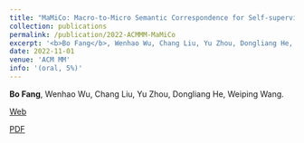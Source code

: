 ```yaml
---
title: "MaMiCo: Macro-to-Micro Semantic Correspondence for Self-supervised Video Representation Learning"
collection: publications
permalink: /publication/2022-ACMMM-MaMiCo
excerpt: '<b>Bo Fang</b>, Wenhao Wu, Chang Liu, Yu Zhou, Dongliang He, Weiping Wang.'
date: 2022-11-01
venue: 'ACM MM'
info: '(oral, 5%)'
---
```

<b>Bo Fang</b>, Wenhao Wu, Chang Liu, Yu Zhou, Dongliang He, Weiping Wang.

[Web](https://dl.acm.org/doi/abs/10.1145/3503161.3547888)

[PDF](https://dl.acm.org/doi/pdf/10.1145/3503161.3547888)
